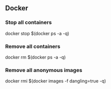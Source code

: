 ## Docker

### Stop all containers
docker stop $(docker ps -a -q)
### Remove all containers
docker rm $(docker ps -a -q)
### Remove all anonymous images
docker rmi $(docker images -f dangling=true -q)
